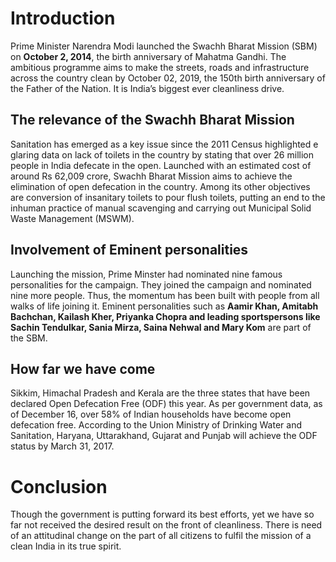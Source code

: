# Introduction

Prime Minister Narendra Modi launched the Swachh Bharat Mission (SBM) on **October 2, 2014**, the birth anniversary of Mahatma Gandhi. The ambitious programme aims to make the streets, roads and infrastructure across the country clean by October 02, 2019, the 150th birth anniversary of the Father of the Nation. It is India’s biggest ever cleanliness drive.

## The relevance of the Swachh Bharat Mission

Sanitation has emerged as a key issue since the 2011 Census highlighted e glaring data on lack of toilets in the country by stating that over 26 million people in India defecate in the open. Launched with an estimated cost of around Rs 62,009 crore, Swachh Bharat Mission aims to achieve the elimination of open defecation in the country. Among its other objectives are conversion of insanitary toilets to pour flush toilets, putting an end to the inhuman practice of manual scavenging and carrying out Municipal Solid Waste Management (MSWM).

## Involvement of Eminent personalities

Launching the mission, Prime Minster had nominated nine famous personalities for the campaign. They joined the campaign and nominated nine more people. Thus, the momentum has been built with people from all walks of life joining it. Eminent personalities such as **Aamir Khan, Amitabh Bachchan, Kailash Kher, Priyanka Chopra and leading sportspersons like Sachin Tendulkar, Sania Mirza, Saina Nehwal and Mary Kom** are part of the SBM.

## How far we have come

Sikkim, Himachal Pradesh and Kerala are the three states that have been   declared Open Defecation Free (ODF) this year. As per government data, as of December 16, over 58% of Indian households have become open defecation free. According to the Union Ministry of Drinking Water and Sanitation, Haryana, Uttarakhand, Gujarat and Punjab will achieve the ODF status by March 31, 2017.

# Conclusion

Though the government is putting forward its best efforts, yet we have so far not received the desired result on the front of cleanliness. There is need of an attitudinal change on the part of all citizens to fulfil the mission of a clean India in its true spirit.
